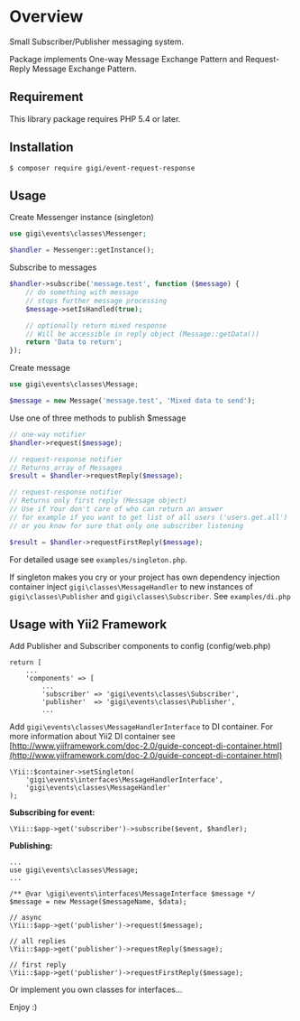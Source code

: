 Overview
=
Small Subscriber/Publisher messaging system.

Package implements One-way Message Exchange Pattern and Request-Reply Message Exchange Pattern.

Requirement
-----------

This library package requires PHP 5.4 or later.

Installation
-

```$ composer require gigi/event-request-response```

Usage
-

Create Messenger instance (singleton)
```php
use gigi\events\classes\Messenger;

$handler = Messenger::getInstance();
```
Subscribe to messages
```php
$handler->subscribe('message.test', function ($message) {
    // do something with message
    // stops further message processing
    $message->setIsHandled(true);

    // optionally return mixed response
    // Will be accessible in reply object (Message::getData())
    return 'Data to return';
});
```
Create message
```php
use gigi\events\classes\Message;

$message = new Message('message.test', 'Mixed data to send');
```

Use one of three methods to publish $message
```php
// one-way notifier
$handler->request($message);
```
```php
// request-response notifier
// Returns array of Messages
$result = $handler->requestReply($message);
```
```php
// request-response notifier
// Returns only first reply (Message object)
// Use if Your don't care of who can return an answer
// for example if you want to get list of all users ('users.get.all')
// or you know for sure that only one subscriber listening

$result = $handler->requestFirstReply($message);
```
For detailed usage see ```examples/singleton.php```.

If singleton makes you cry or your project has own dependency injection container inject ```gigi\classes\MessageHandler``` to new instances of ```gigi\classes\Publisher``` and ```gigi\classes\Subscriber```.
See ```examples/di.php```

Usage with Yii2 Framework
-
Add Publisher and Subscriber components to config (config/web.php)
```
return [
    ...
    'components' => [
        ...
        'subscriber' => 'gigi\events\classes\Subscriber',
        'publisher'  => 'gigi\events\classes\Publisher',
        ...

```
Add ```gigi\events\classes\MessageHandlerInterface``` to DI container. For more information about Yii2 DI container see [http://www.yiiframework.com/doc-2.0/guide-concept-di-container.html](http://www.yiiframework.com/doc-2.0/guide-concept-di-container.html)
```
\Yii::$container->setSingleton(
    'gigi\events\interfaces\MessageHandlerInterface',
    'gigi\events\classes\MessageHandler'
);
```
**Subscribing for event:**
```
\Yii::$app->get('subscriber')->subscribe($event, $handler);
```
**Publishing:**
```
...
use gigi\events\classes\Message;
...

/** @var \gigi\events\interfaces\MessageInterface $message */
$message = new Message($messageName, $data);

// async
\Yii::$app->get('publisher')->request($message);

// all replies
\Yii::$app->get('publisher')->requestReply($message);

// first reply
\Yii::$app->get('publisher')->requestFirstReply($message);
```

Or implement you own classes for interfaces...

Enjoy :)